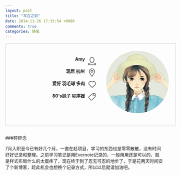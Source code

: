 ```yaml
---
layout: post
title: "写在之前"
date: 2014-11-26 17:32:54 +0800
comments: true
categories: 随笔
---
```



<div style="width:100%; height:220px; padding:20px;border:1px solid #ccc;background:url(/images/background-1.jpg);background-size:100% 100%;margin:0px 0px 30px 0px">
	<div style="float:right">
		<img src="/images/thumb.jpg" style="border-radius:100px;border:2px #FFF solid"/>
	</div>
	<div style="height:180px;margin:20px 25px">
			<img src="/images/ico_person.png" align="right" style="height:26px;margin:2px 30px 0 10px;border-style:none;box-shadow:none"/>
			<h4 align="right" style="color:#222">Amy<h4>
			<img src="/images/ico_map.png" align="right" style="height:26px;margin:2px 30px 0 10px;border-style:none;box-shadow:none"/>
			<h4 align="right" style="color:#222;">现居 杭州</h4>
			<img src="/images/ico_love.png" align="right" style="height:26px;margin:2px 30px 0 10px;border-style:none;box-shadow:none"/>			<h4 align="right" style="color:#222;">爱好 羽毛球 多肉</h4>
			<img src="/images/ico_tag.png" align="right" style="height:26px;margin:2px 30px 0 10px;border-style:none;box-shadow:none"/>			<h4 align="right" style="color:#222;">80's妹子 程序媛 </h4>
	</div>
</div>

###碎碎念

7月入职至今已有好几个月，一直在赶项目，学习的东西也是零零散散，没有时间好好记录和整理。之前学习笔记是用Evernote记录的，一般用用还是可以的，就是样式布局什么的太蛋疼了，现在终于到了忍无可忍的地步了，于是花两天时间安了个新博客，趁此机会也想换个记录方式，所以以后就请加油吧。

